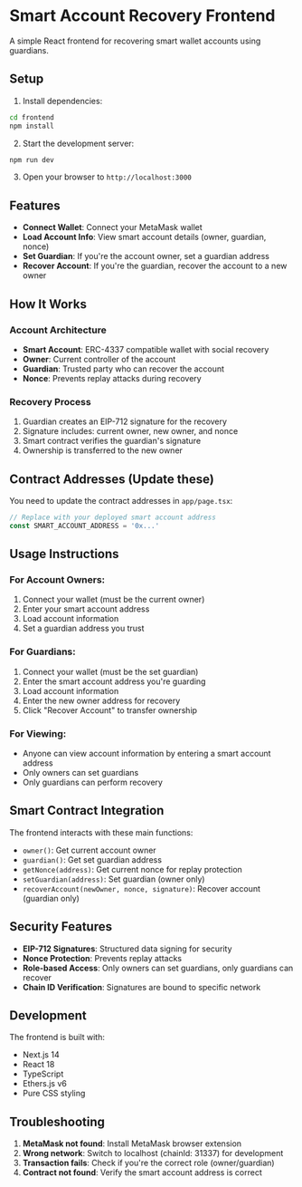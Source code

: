 # Smart Account Recovery Frontend

A simple React frontend for recovering smart wallet accounts using guardians.

## Setup

1. Install dependencies:
```bash
cd frontend
npm install
```

2. Start the development server:
```bash
npm run dev
```

3. Open your browser to `http://localhost:3000`

## Features

- **Connect Wallet**: Connect your MetaMask wallet
- **Load Account Info**: View smart account details (owner, guardian, nonce)
- **Set Guardian**: If you're the account owner, set a guardian address
- **Recover Account**: If you're the guardian, recover the account to a new owner

## How It Works

### Account Architecture
- **Smart Account**: ERC-4337 compatible wallet with social recovery
- **Owner**: Current controller of the account
- **Guardian**: Trusted party who can recover the account
- **Nonce**: Prevents replay attacks during recovery

### Recovery Process
1. Guardian creates an EIP-712 signature for the recovery
2. Signature includes: current owner, new owner, and nonce
3. Smart contract verifies the guardian's signature
4. Ownership is transferred to the new owner

## Contract Addresses (Update these)

You need to update the contract addresses in `app/page.tsx`:

```typescript
// Replace with your deployed smart account address
const SMART_ACCOUNT_ADDRESS = '0x...'
```

## Usage Instructions

### For Account Owners:
1. Connect your wallet (must be the current owner)
2. Enter your smart account address
3. Load account information
4. Set a guardian address you trust

### For Guardians:
1. Connect your wallet (must be the set guardian)
2. Enter the smart account address you're guarding
3. Load account information
4. Enter the new owner address for recovery
5. Click "Recover Account" to transfer ownership

### For Viewing:
- Anyone can view account information by entering a smart account address
- Only owners can set guardians
- Only guardians can perform recovery

## Smart Contract Integration

The frontend interacts with these main functions:

- `owner()`: Get current account owner
- `guardian()`: Get set guardian address
- `getNonce(address)`: Get current nonce for replay protection
- `setGuardian(address)`: Set guardian (owner only)
- `recoverAccount(newOwner, nonce, signature)`: Recover account (guardian only)

## Security Features

- **EIP-712 Signatures**: Structured data signing for security
- **Nonce Protection**: Prevents replay attacks
- **Role-based Access**: Only owners can set guardians, only guardians can recover
- **Chain ID Verification**: Signatures are bound to specific network

## Development

The frontend is built with:
- Next.js 14
- React 18
- TypeScript
- Ethers.js v6
- Pure CSS styling

## Troubleshooting

1. **MetaMask not found**: Install MetaMask browser extension
2. **Wrong network**: Switch to localhost (chainId: 31337) for development
3. **Transaction fails**: Check if you're the correct role (owner/guardian)
4. **Contract not found**: Verify the smart account address is correct
